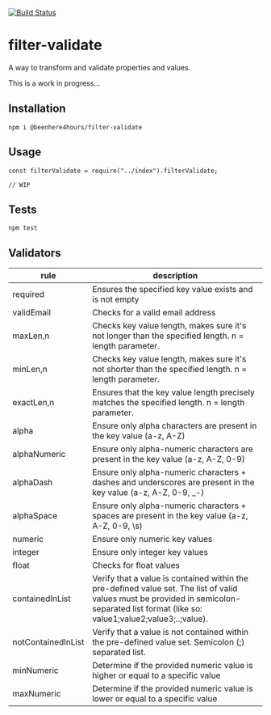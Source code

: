 [![Build Status](https://travis-ci.org/beenhere4hours/filter-validate.svg?branch=master)](https://travis-ci.org/beenhere4hours/filter-validate)

filter-validate
=====

A way to transform and validate properties and values.

This is a work in progress...

## Installation
`npm i @beenhere4hours/filter-validate`

## Usage

```
const filterValidate = require("../index").filterValidate;

// WIP
```

## Tests

  `npm test`
  
## Validators

|rule               |description                                               |
|-------------------|----------------------------------------------------------|
|required           |Ensures the specified key value exists and is not empty   |
|validEmail         |Checks for a valid email address|
|maxLen,n           |Checks key value length, makes sure it's not longer than the specified length. n = length parameter.|
|minLen,n           |Checks key value length, makes sure it's not shorter than the specified length. n = length parameter.|
|exactLen,n         |Ensures that the key value length precisely matches the specified length. n = length parameter.|
|alpha              |Ensure only alpha characters are present in the key value (a-z, A-Z)|
|alphaNumeric       |Ensure only alpha-numeric characters are present in the key value (a-z, A-Z, 0-9)|
|alphaDash          |Ensure only alpha-numeric characters + dashes and underscores are present in the key value (a-z, A-Z, 0-9, _-)|
|alphaSpace         |Ensure only alpha-numeric characters + spaces are present in the key value (a-z, A-Z, 0-9, \s)|
|numeric            |Ensure only numeric key values|
|integer            |Ensure only integer key values|
|float              |Checks for float values|
|containedInList    |Verify that a value is contained within the pre-defined value set. The list of valid values must be provided in semicolon-separated list format (like so: value1;value2;value3;..;value).|
|notContainedInList |Verify that a value is not contained within the pre-defined value set. Semicolon (;) separated list.|
|minNumeric         |Determine if the provided numeric value is higher or equal to a specific value|
|maxNumeric         |Determine if the provided numeric value is lower or equal to a specific value|
